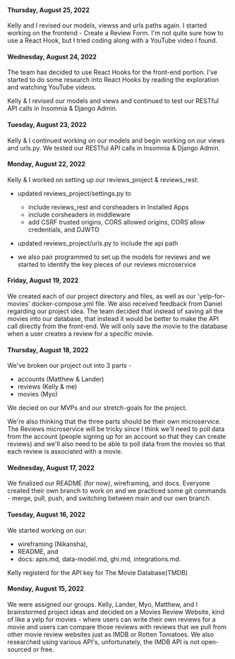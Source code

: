 #### Thursday, August 25, 2022
Kelly and I revised our models, viewss and urls paths again. I started working on the frontend - Create a Review Form. I'm not quite sure how to use a React Hook, but I tried coding along with a YouTube video I found. 
#### Wednesday, August 24, 2022
The team has decided to use React Hooks for the front-end portion. I've started to do some research into React Hooks by reading the exploration and watching YouTube videos. 

Kelly & I revised our models and views and continued to test our RESTful API calls in Insomnia & Django Admin. 
#### Tuesday, August 23, 2022
Kelly & I continued working on our models and begin working on our views and urls.py. We tested our RESTful API calls in Insomnia & Django Admin. 


#### Monday, August 22, 2022
Kelly & I worked on setting up our reviews_project & reviews_rest:

- updated reviews_project/settings.py to 
    - include reviews_rest and corsheaders in Installed Apps
    - include corsheaders in middleware
    - add CSRF trusted origins, CORS allowed origins, CORS allow credentials, and DJWTO

- updated reviews_project/urls.py to include the api path
- we also pair programmed to set up the models for reviews and we started to identify the key pieces of our reviews microservice
#### Friday, August 19, 2022
We created each of our project directory and files, as well as our 'yelp-for-movies' docker-compose.yml file. 
We also received feedback from Daniel regarding our project idea. 
The team decided that instead of saving all the movies into our database, that instead it would be better to make the API call directly from the front-end. We will only save the movie to the database when a user creates a review for a specific movie. 
#### Thursday, August 18, 2022
We've broken our project out into 3 parts - 
- accounts (Matthew & Lander)
- reviews (Kelly & me)
- movies (Myo)

We decied on our MVPs and our stretch-goals for the project. 

We're also thinking that the three parts should be their own microservice. The Reviews microservice will be tricky since I think we'll need to poll data from the account (people signing up for an account so that they can create reviews) and we'll also need to be able to poll data from the movies so that each review is associated with a movie.
#### Wednesday, August 17, 2022
We finalized our README (for now), wireframing, and docs. 
Everyone created their own branch to work on and we practiced some git commands - merge, pull, push, and switching between main and our own branch. 
#### Tuesday, August 16, 2022
We started working on our:
- wireframing (Nikansha), 
- README, and 
- docs: apis.md, data-model.md, ghi.md, integrations.md. 

Kelly registerd for the API key for The Movie Database(TMDB)
#### Monday, August 15, 2022
We were assigned our groups. Kelly, Lander, Myo, Matthew, and I brainstormed project ideas and decided on a Movies Review Website, kind of like a yelp for movies - where users can write their own reviews for a movie and users can compare those reviews with reviews that we pull from other movie review websites just as IMDB or Rotten Tomatoes. We also researched using various API's, unfortunately, the IMDB API is not open-sourced or free. 